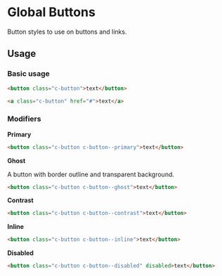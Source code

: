 # Global Buttons

Button styles to use on buttons and links.

## Usage

### Basic usage

```html
<button class="c-button">text</button>

<a class="c-button" href="#">text</a> 
```

### Modifiers

**Primary**
```html
<button class="c-button c-button--primary">text</button>
```

**Ghost**

A button with border outline and transparent background.
```html
<button class="c-button c-button--ghost">text</button>
```

**Contrast**
```html
<button class="c-button c-button--contrast">text</button>
```

**Inline**
```html
<button class="c-button c-button--inline">text</button>
```

**Disabled**
```html
<button class="c-button c-button--disabled" disabled>text</button>
```
